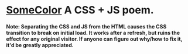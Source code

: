 # [SomeColor](https://MaDr.blog) A  CSS + JS poem.
#### Note: Separating the CSS and JS from the HTML causes the CSS transition to break on initial load. It works after a refresh, but ruins the effect for any original visitor. If anyone can figure out why/how to fix it, it'd be greatly appreciated.
